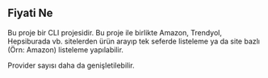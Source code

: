 ## Fiyati Ne

Bu proje bir CLI projesidir. Bu proje ile birlikte Amazon, Trendyol, Hepsiburada vb. sitelerden ürün arayıp tek seferde listeleme ya da site bazlı (Örn: Amazon) listeleme yapılabilir.

Provider sayısı daha da genişletilebilir.